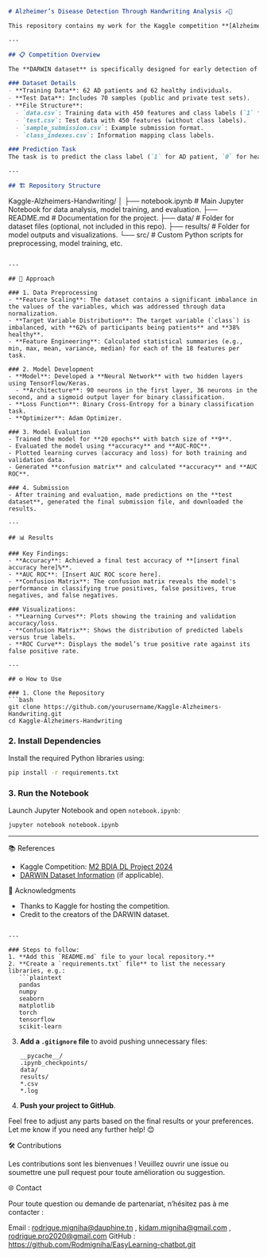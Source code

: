 
```markdown
# Alzheimer’s Disease Detection Through Handwriting Analysis ✍️🧠

This repository contains my work for the Kaggle competition **[Alzheimer’s Disease Detection Through Handwriting Analysis](https://www.kaggle.com/competitions/m-2-bdia-dl-project-2024)**. The goal is to develop a predictive model that can accurately differentiate between Alzheimer’s disease (AD) patients and healthy individuals based on handwriting data.

---

## 📋 Competition Overview

The **DARWIN dataset** is specifically designed for early detection of Alzheimer’s disease through handwriting analysis. The dataset contains data from **174 participants**, with handwriting features extracted from **25 tasks** (450 features total).

### Dataset Details
- **Training Data**: 62 AD patients and 62 healthy individuals.
- **Test Data**: Includes 70 samples (public and private test sets).
- **File Structure**:
  - `data.csv`: Training data with 450 features and class labels (`1` for AD, `0` for Healthy).
  - `test.csv`: Test data with 450 features (without class labels).
  - `sample_submission.csv`: Example submission format.
  - `class_indexes.csv`: Information mapping class labels.

### Prediction Task
The task is to predict the class label (`1` for AD patient, `0` for healthy) for each participant in the test set based on their handwriting features.

---

## 🏗️ Repository Structure

```
Kaggle-Alzheimers-Handwriting/
│
├── notebook.ipynb         # Main Jupyter Notebook for data analysis, model training, and evaluation.
├── README.md              # Documentation for the project.
├── data/                  # Folder for dataset files (optional, not included in this repo).
├── results/               # Folder for model outputs and visualizations.
└── src/                   # Custom Python scripts for preprocessing, model training, etc.
```

---

## 🚀 Approach

### 1. Data Preprocessing
- **Feature Scaling**: The dataset contains a significant imbalance in the values of the variables, which was addressed through data normalization.
- **Target Variable Distribution**: The target variable (`class`) is imbalanced, with **62% of participants being patients** and **38% healthy**.
- **Feature Engineering**: Calculated statistical summaries (e.g., min, max, mean, variance, median) for each of the 18 features per task.

### 2. Model Development
- **Model**: Developed a **Neural Network** with two hidden layers using TensorFlow/Keras.
  - **Architecture**: 90 neurons in the first layer, 36 neurons in the second, and a sigmoid output layer for binary classification.
- **Loss Function**: Binary Cross-Entropy for a binary classification task.
- **Optimizer**: Adam Optimizer.

### 3. Model Evaluation
- Trained the model for **20 epochs** with batch size of **9**.
- Evaluated the model using **accuracy** and **AUC-ROC**.
- Plotted learning curves (accuracy and loss) for both training and validation data.
- Generated **confusion matrix** and calculated **accuracy** and **AUC ROC**.

### 4. Submission
- After training and evaluation, made predictions on the **test dataset**, generated the final submission file, and downloaded the results.

---

## 📊 Results

### Key Findings:
- **Accuracy**: Achieved a final test accuracy of **[insert final accuracy here]%**.
- **AUC ROC**: [Insert AUC ROC score here].
- **Confusion Matrix**: The confusion matrix reveals the model's performance in classifying true positives, false positives, true negatives, and false negatives.

### Visualizations:
- **Learning Curves**: Plots showing the training and validation accuracy/loss.
- **Confusion Matrix**: Shows the distribution of predicted labels versus true labels.
- **ROC Curve**: Displays the model’s true positive rate against its false positive rate.

---

## ⚙️ How to Use

### 1. Clone the Repository
```bash
git clone https://github.com/yourusername/Kaggle-Alzheimers-Handwriting.git
cd Kaggle-Alzheimers-Handwriting
```

### 2. Install Dependencies
Install the required Python libraries using:
```bash
pip install -r requirements.txt
```

### 3. Run the Notebook
Launch Jupyter Notebook and open `notebook.ipynb`:
```bash
jupyter notebook notebook.ipynb
```

---

📚 References

- Kaggle Competition: [M2 BDIA DL Project 2024](https://www.kaggle.com/competitions/m-2-bdia-dl-project-2024)
- [DARWIN Dataset Information](https://example-link-to-dataset-details.com) (if applicable).



🙏 Acknowledgments

- Thanks to Kaggle for hosting the competition.
- Credit to the creators of the DARWIN dataset.
```

---

### Steps to follow:
1. **Add this `README.md` file to your local repository.**
2. **Create a `requirements.txt` file** to list the necessary libraries, e.g.:
   ```plaintext
   pandas
   numpy
   seaborn
   matplotlib
   torch
   tensorflow
   scikit-learn
   ```
3. **Add a `.gitignore` file** to avoid pushing unnecessary files:
   ```plaintext
   __pycache__/
   .ipynb_checkpoints/
   data/
   results/
   *.csv
   *.log
   ```
4. **Push your project to GitHub**.

Feel free to adjust any parts based on the final results or your preferences. Let me know if you need any further help! 😊

🛠 Contributions

Les contributions sont les bienvenues ! Veuillez ouvrir une issue ou soumettre une pull request pour toute amélioration ou suggestion.

🌐 Contact

Pour toute question ou demande de partenariat, n’hésitez pas à me contacter :

Email : rodrigue.migniha@dauphine.tn , kidam.migniha@gmail.com , rodrigue.pro2020@gmail.com
GitHub : https://github.com/Rodmigniha/EasyLearning-chatbot.git


```

